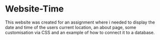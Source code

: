 # Website-Time
<p>This website was created for an assignment where i needed to display the date and time of the users current location, an about page, some customisation via CSS and an example of how to connect it to a database.
</p>

